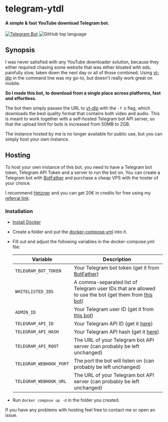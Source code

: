 # telegram-ytdl

#### A simple & fast YouTube download Telegram bot.

[![Telegram Bot](https://img.shields.io/badge/TELEGRAM-BOT-%2330A3E6?style=for-the-badge&logo=telegram)](https://t.me/vYTDL_bot)
![GitHub top language](https://img.shields.io/github/languages/top/vaaski/telegram-ytdl?style=for-the-badge)

## Synopsis

I was never satisfied with any YouTube downloader solution, because they either required chasing some website that was
either bloated with ads, painfully slow, taken down the next day or all of those combined.
Using [yt-dlp][yt-dlp] in the command line was my go-to,
but doesn't really work great on mobile.

**So I made this bot, to download from a single place across platforms, fast and effortless.**

The bot then simply passes the URL to [yt-dlp][yt-dlp] with the `-f b` flag, which downloads the best quality
format that contains both video and audio. This is meant to work together with a self-hosted
Telegram bot API server, so that the upload limit for bots is increased from 50MB to 2GB.

The instance hosted by me is no longer available for public use, but you can simply host your own instance.

## Hosting

To host your own instance of this bot, you need to have a Telegram bot token, Telegram API Token
and a server to run the bot on. You can create a Telegram bot with [BotFather][botfather] and purchase
a cheap VPS with the hoster of your choice.

I recommend [Hetzner][hetzner] and you can get 20€ in credits for free using my [referral link](hetzner).

### Installation

- [Install Docker](https://docs.docker.com/engine/install)
- Create a folder and put the [docker-compose.yml](./docker-compose.yml) into it.
- Fill out and adjust the following variables in the docker-compose.yml file:

  | Variable                | Description                                                                                                    |
  | ----------------------- | -------------------------------------------------------------------------------------------------------------- |
  | `TELEGRAM_BOT_TOKEN`    | Your Telegram bot token (get it from [BotFather][botfather])                                                   |
  | `WHITELISTED_IDS`       | A comma-separated list of Telegram user IDs that are allowed to use the bot (get them from [this bot][id-bot]) |
  | `ADMIN_ID`              | Your Telegram user ID (get it from [this bot][id-bot])                                                         |
  | `TELEGRAM_API_ID`       | Your Telegram API ID (get it [here][telegram-api-id])                                                          |
  | `TELEGRAM_API_HASH`     | Your Telegram API hash (get it [here][telegram-api-id])                                                        |
  | `TELEGRAM_API_ROOT`     | The URL of your Telegram bot API server (can probably be left unchanged)                                       |
  | `TELEGRAM_WEBHOOK_PORT` | The port the bot will listen on (can probably be left unchanged)                                               |
  | `TELEGRAM_WEBHOOK_URL`  | The URL of your Telegram bot API server (can probably be left unchanged)                                       |

- Run `docker compose up -d` in the folder you created.

If you have any problems with hosting feel free to contact me or open an issue.

[yt-dlp]: https://github.com/yt-dlp/yt-dlp
[telegram-api-id]: https://core.telegram.org/api/obtaining_api_id
[id-bot]: https://t.me/getidsbot
[botfather]: https://t.me/BotFather
[hetzner]: https://hetzner.cloud/?ref=e5ntAQJVvxX1
